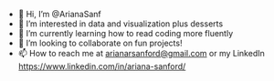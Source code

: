 - 👋 Hi, I’m @ArianaSanf
- 👀 I’m interested in data and visualization plus desserts
- 🌱 I’m currently learning how to read coding more fluently 
- 💞️ I’m looking to collaborate on fun projects!
- 📫 How to reach me at arianarsanford@gmail.com or my LinkedIn https://www.linkedin.com/in/ariana-sanford/

<!---
ArianaSanf/ArianaSanf is a ✨ special ✨ repository because its `README.md` (this file) appears on your GitHub profile.
You can click the Preview link to take a look at your changes.
--->
